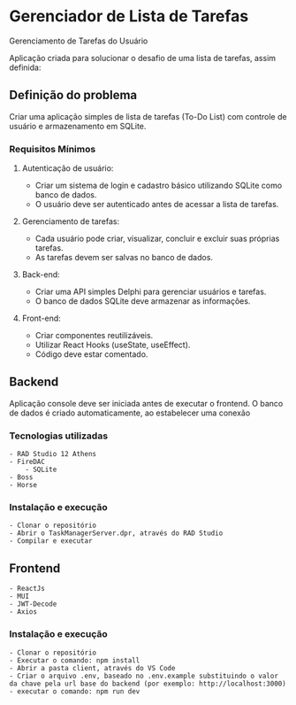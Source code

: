 # Gerenciador de Lista de Tarefas

Gerenciamento de Tarefas do Usuário

Aplicação criada para solucionar o desafio de uma lista de tarefas, assim definida:

## Definição do problema

Criar uma aplicação simples de lista de tarefas (To-Do List) com controle de usuário e armazenamento em SQLite.

### Requisitos Mínimos

1. Autenticação de usuário:
    - Criar um sistema de login e cadastro básico utilizando SQLite como banco de dados.
    - O usuário deve ser autenticado antes de acessar a lista de tarefas.

2. Gerenciamento de tarefas:
    - Cada usuário pode criar, visualizar, concluir e excluir suas próprias tarefas.
    - As tarefas devem ser salvas no banco de dados.

3. Back-end:
    - Criar uma API simples Delphi para gerenciar usuários e tarefas.
    - O banco de dados SQLite deve armazenar as informações.

4. Front-end:
    - Criar componentes reutilizáveis.
    - Utilizar React Hooks (useState, useEffect).
    - Código deve estar comentado.

## Backend

Aplicação console deve ser iniciada antes de executar o frontend. O banco de dados é criado automaticamente, ao estabelecer uma conexão

### Tecnologias utilizadas

    - RAD Studio 12 Athens
    - FireDAC
        - SQLite
    - Boss
    - Horse

### Instalação e execução

    - Clonar o repositório
    - Abrir o TaskManagerServer.dpr, através do RAD Studio
    - Compilar e executar

## Frontend

    - ReactJs
    - MUI
    - JWT-Decode
    - Axios

### Instalação e execução

    - Clonar o repositório
    - Executar o comando: npm install
    - Abrir a pasta client, através do VS Code
    - Criar o arquivo .env, baseado no .env.example substituindo o valor da chave pela url base do backend (por exemplo: http://localhost:3000)
    - executar o comando: npm run dev